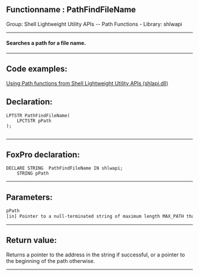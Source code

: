 <link rel="stylesheet" type="text/css" href="../../css/win32api.css">  
<link rel="stylesheet" href="https://cdnjs.cloudflare.com/ajax/libs/font-awesome/4.7.0/css/font-awesome.min.css">

## Functionname : PathFindFileName
Group: Shell Lightweight Utility APIs -- Path Functions - Library: shlwapi    
***  


#### Searches a path for a file name.
***  


## Code examples:
[Using Path functions from Shell Lightweight Utility APIs (shlapi.dll)](../../samples/sample_178.md)  

## Declaration:
```foxpro  
LPTSTR PathFindFileName(
    LPCTSTR pPath
);
  
```  
***  


## FoxPro declaration:
```foxpro  
DECLARE STRING  PathFindFileName IN shlwapi;
	STRING pPath  
```  
***  


## Parameters:
```txt  
pPath
[in] Pointer to a null-terminated string of maximum length MAX_PATH that contains the path to search.  
```  
***  


## Return value:
Returns a pointer to the address in the string if successful, or a pointer to the beginning of the path otherwise.   
***  

